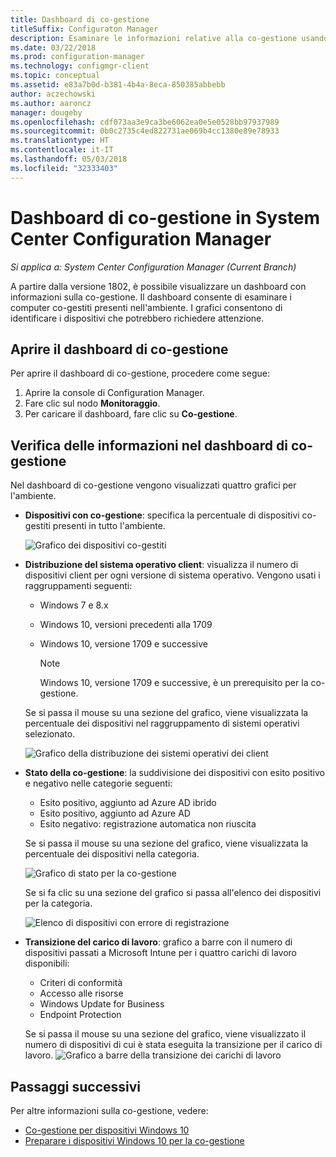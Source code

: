 ```yaml
---
title: Dashboard di co-gestione
titleSuffix: Configuraton Manager
description: Esaminare le informazioni relative alla co-gestione usando il dashboard.
ms.date: 03/22/2018
ms.prod: configuration-manager
ms.technology: configmgr-client
ms.topic: conceptual
ms.assetid: e83a7b0d-b381-4b4a-8eca-850385abbebb
author: aczechowski
ms.author: aaroncz
manager: dougeby
ms.openlocfilehash: cdf073aa3e9ca3be6062ea0e5e0528bb97937989
ms.sourcegitcommit: 0b0c2735c4ed822731ae069b4cc1380e89e78933
ms.translationtype: HT
ms.contentlocale: it-IT
ms.lasthandoff: 05/03/2018
ms.locfileid: "32333403"
---
```

# <a name="co-management-dashboard-in-system-center-configuration-manager"></a>Dashboard di co-gestione in System Center Configuration Manager
*Si applica a: System Center Configuration Manager (Current Branch)*

A partire dalla versione 1802, è possibile visualizzare un dashboard con informazioni sulla co-gestione. Il dashboard consente di esaminare i computer co-gestiti presenti nell'ambiente. I grafici consentono di identificare i dispositivi che potrebbero richiedere attenzione.<!--1356648-->

## <a name="open-the-co-management-dashboard"></a>Aprire il dashboard di co-gestione
Per aprire il dashboard di co-gestione, procedere come segue: 

1. Aprire la console di Configuration Manager. 
2. Fare clic sul nodo **Monitoraggio**. 
3. Per caricare il dashboard, fare clic su **Co-gestione**.

## <a name="reviewing-information-in-the-co-management-dashboard"></a>Verifica delle informazioni nel dashboard di co-gestione

Nel dashboard di co-gestione vengono visualizzati quattro grafici per l'ambiente. 

- **Dispositivi con co-gestione**: specifica la percentuale di dispositivi co-gestiti presenti in tutto l'ambiente.

    ![Grafico dei dispositivi co-gestiti](media\co-management-dashboard\Percent-Co-managed-graph.PNG)

- **Distribuzione del sistema operativo client**: visualizza il numero di dispositivi client per ogni versione di sistema operativo. Vengono usati i raggruppamenti seguenti: </br>
    - Windows 7 e 8.x
    - Windows 10, versioni precedenti alla 1709
    - Windows 10, versione 1709 e successive

         > [!NOTE] 
         > Windows 10, versione 1709 e successive, è un prerequisito per la co-gestione.

     Se si passa il mouse su una sezione del grafico, viene visualizzata la percentuale dei dispositivi nel raggruppamento di sistemi operativi selezionato.

     ![Grafico della distribuzione dei sistemi operativi dei client](media\co-management-dashboard\Co-management-OS-distribution-graph.PNG)

- **Stato della co-gestione**: la suddivisione dei dispositivi con esito positivo e negativo nelle categorie seguenti:
    - Esito positivo, aggiunto ad Azure AD ibrido
    - Esito positivo, aggiunto ad Azure AD
    - Esito negativo: registrazione automatica non riuscita
    
     Se si passa il mouse su una sezione del grafico, viene visualizzata la percentuale dei dispositivi nella categoria. 

     ![Grafico di stato per la co-gestione](media\co-management-dashboard\Co-management-status-graph.PNG)

     Se si fa clic su una sezione del grafico si passa all'elenco dei dispositivi per la categoria.
 
     ![Elenco di dispositivi con errore di registrazione](media\co-management-dashboard\Enrollment-Failure_Device-List.PNG)


- **Transizione del carico di lavoro**: grafico a barre con il numero di dispositivi passati a Microsoft Intune per i quattro carichi di lavoro disponibili:
    - Criteri di conformità
    - Accesso alle risorse
    - Windows Update for Business
    - Endpoint Protection

     Se si passa il mouse su una sezione del grafico, viene visualizzato il numero di dispositivi di cui è stata eseguita la transizione per il carico di lavoro. 
     ![Grafico a barre della transizione dei carichi di lavoro](media\co-management-dashboard\Workload-Transition.PNG)


## <a name="next-steps"></a>Passaggi successivi

Per altre informazioni sulla co-gestione, vedere:
 - [Co-gestione per dispositivi Windows 10](/sccm/core/clients/manage/co-management-overview.md)
 - [Preparare i dispositivi Windows 10 per la co-gestione](/sccm/core/clients/manage/co-management-prepare.md)

    

